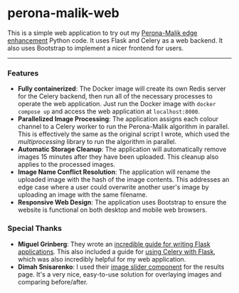 # perona-malik-web
This is a simple web application to try out my [Perona-Malik edge enhancement](https://github.com/Tsunderarislime/perona-malik-edge-enhancement) Python code. It uses Flask and Celery as a web backend. It also uses Bootstrap to implement a nicer frontend for users.

---

### Features
- **Fully containerized**: The Docker image will create its own Redis server for the Celery backend, then run all of the necessary processes to operate the web application. Just run the Docker image with `docker compose up` and access the web application at `localhost:8000`.
- **Parallelized Image Processing**: The application assigns each colour channel to a Celery worker to run the Perona-Malik algorithm in parallel. This is effectively the same as the original script I wrote, which used the *multiprocessing* library to run the algorithm in parallel.
- **Automatic Storage Cleanup**: The application will automatically remove images 15 minutes after they have been uploaded. This cleanup also applies to the processed images.
- **Image Name Conflict Resolution**: The application will rename the uploaded image with the hash of the image contents. This addresses an edge case where a user could overwrite another user's image by uploading an image with the same filename.
- **Responsive Web Design**: The application uses Bootstrap to ensure the website is functional on both desktop and mobile web browsers.

### Special Thanks
- **Miguel Grinberg**: They wrote an [incredible guide for writing Flask applications](https://blog.miguelgrinberg.com/post/the-flask-mega-tutorial-part-i-hello-world). This also included a guide for [using Celery with Flask](https://blog.miguelgrinberg.com/post/using-celery-with-flask), which was also incredibly helpful for my web application. 
- **Dimah Snisarenko**: I used their [image slider component](https://github.com/sneas/img-comparison-slider) for the results page. It's a very nice, easy-to-use solution for overlaying images and comparing before/after.
